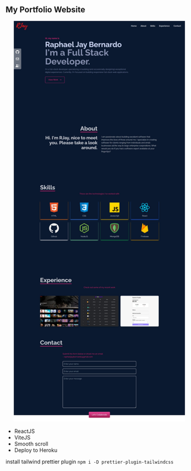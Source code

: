 ## My Portfolio Website

<!-- ![](screenshot.png) -->

<p align="center">
  <img width="460" " src="screenshot.png">
</p>

- ReactJS
- ViteJS
- Smooth scroll
- Deploy to Heroku

install tailwind prettier plugin
`npm i -D prettier-plugin-tailwindcss`
